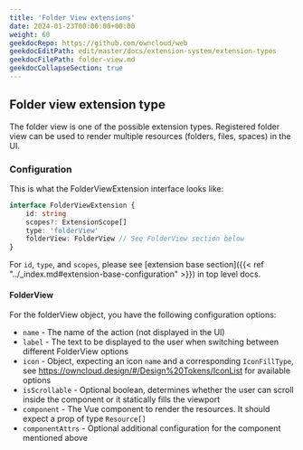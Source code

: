 ```yaml
---
title: 'Folder View extensions'
date: 2024-01-23T00:00:00+00:00
weight: 60
geekdocRepo: https://github.com/owncloud/web
geekdocEditPath: edit/master/docs/extension-system/extension-types
geekdocFilePath: folder-view.md
geekdocCollapseSection: true
---
```


## Folder view extension type

The folder view is one of the possible extension types. Registered folder view can be used to render multiple resources (folders, files, spaces) in the UI.

### Configuration

This is what the FolderViewExtension interface looks like:

```typescript
interface FolderViewExtension {
    id: string
    scopes?: ExtensionScope[]
    type: 'folderView'
    folderView: FolderView // See FolderView section below
}

```

For `id`, `type`, and `scopes`, please see [extension base section]({{< ref "../_index.md#extension-base-configuration" >}}) in top level docs.

#### FolderView

For the folderView object, you have the following configuration options:

- `name` - The name of the action (not displayed in the UI)
- `label` - The text to be displayed to the user when switching between different FolderView options
- `icon` - Object, expecting an icon `name` and a corresponding `IconFillType`, see https://owncloud.design/#/Design%20Tokens/IconList for available options
- `isScrollable` - Optional boolean, determines whether the user can scroll inside the component or it statically fills the viewport
- `component` - The Vue component to render the resources. It should expect a prop of type `Resource[]`
- `componentAttrs` - Optional additional configuration for the component mentioned above
